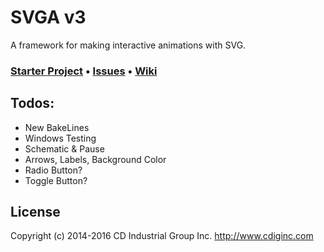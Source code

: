 # SVGA v3
A framework for making interactive animations with SVG.

### [Starter Project](https://github.com/cdig/svga-starter) • [Issues](https://github.com/cdig/svga/issues) • [Wiki](https://github.com/cdig/svga/wiki)

## Todos:
* New BakeLines
* Windows Testing
* Schematic & Pause
* Arrows, Labels, Background Color
* Radio Button?
* Toggle Button?

## License
Copyright (c) 2014-2016 CD Industrial Group Inc. http://www.cdiginc.com
